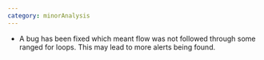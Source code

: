 ```yaml
---
category: minorAnalysis
---
```

* A bug has been fixed which meant flow was not followed through some ranged for loops. This may lead to more alerts being found.
